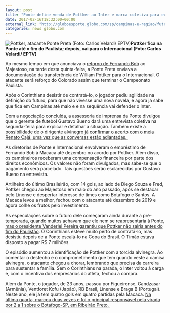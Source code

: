 ```yaml
---
layout: post
title: "Ponte define venda de Pottker ao Inter e marca coletiva para explicar situação "
date: 2017-02-16T18:32:00+00:00
external_link: "http://globoesporte.globo.com/sp/campinas-e-regiao/futebol/noticia/2017/02/ponte-define-venda-de-pottker-ao-inter-e-marca-coletiva-para-explicar-situacao.html"
categories: news globo.com
---
```

 ![Pottker, atacante Ponte Preta (Foto: Carlos Velardi/ EPTV)](http://s2.glbimg.com/pmrfg-scMHr7Z8VUAhiepWCL38A=/188x0:819x592/320x300/s.glbimg.com/es/ge/f/original/2017/02/09/pottker.4.jpg "Pottker, atacante Ponte Preta (Foto: Carlos Velardi/ EPTV)")**Pottker fica na Ponte até o fim do Paulista; depois, vai para o Internacional (Foto: Carlos Velardi/ EPTV)**

Ao mesmo tempo em que anunciava o [retorno de Fernando Bob](http://globoesporte.globo.com/sp/campinas-e-regiao/futebol/times/ponte-preta/noticia/2017/02/com-gif-de-desenho-animado-ponte-confirma-acerto-com-bob-pelo-twitter.html) ao Majestoso, na tarde desta quinta-feira, a Ponte Preta enviava a documentação da transferência de William Pottker para o Internacional. O atacante será reforço do Colorado assim que terminar o Campeonato Paulista.

Após o Corinthians desistir de contratá-lo, o jogador pediu agilidade na definição do futuro, para que não vivesse uma nova novela, e agora já sabe que fica em Campinas até maio e e na sequência vai defender o Inter.&nbsp;

Com a negociação concluída, a assessoria de imprensa da Ponte divulgou que o gerente de futebol Gustavo Bueno dará uma entrevista coletiva na segunda-feira para explicar e detalhar a situação. Também existe a possibilidade de o dirigente alvinegro já [confirmar o acerto com o meia Renato Cajá, uma vez que as conversas estão adiantadas.&nbsp;](http://globoesporte.globo.com/sp/campinas-e-regiao/futebol/noticia/2017/02/caja-da-sinal-positivo-para-condicoes-da-ponte-e-fica-perto-de-acertar-volta.html)

As diretorias de Ponte e Internacional envolveram o empréstimo de Fernando Bob à Macaca até dezembro no acordo por Pottker. Além disso, os campineiros receberam uma compensação financeira por parte dos direitos econômicos. Os valores não foram divulgados, mas sabe-se que o pagamento será parcelado. Tais questões serão esclarecidas por Gustavo Bueno na entrevista.

Artilheiro do último Brasileirão, com 14 gols, ao lado de Diego Souza e Fred, Pottker chegou ao Majestoso em maio do ano passado, após se destacar pelo Linense e despertar interesse de times como Botafogo e Santos. A Macaca levou a melhor, fechou com o atacante até dezembro de 2019 e agora colhe os frutos pelo investimento.&nbsp;

As especulações sobre o futuro dele começaram ainda durante a pré-temporada, quando muitos achavam que ele nem se reapresentaria à Ponte, [mas o presidente Vanderlei Pereira garantiu que Pottker não sairia antes do fim do Paulistão](http://). O Corinthians esteve muito perto de contratá-lo, mas desistiu depois de a Ponte escalá-lo na Copa do Brasil. O Timão estava disposto a pagar R$ 7 milhões.

O episódio aumentou a identificação de Pottker com a torcida alvinegra. Ao comentar o desfecho e o comprometimento que tem quando veste a camisa alvinegra, o atacante chegou a chorar, lembrando que precisa da carreira para sustentar a família. Sem o Corinthians na parada, o Inter voltou à carga e, com o incentivo dos empresários do atleta, fechou a compra.&nbsp;

Além da Ponte, o jogador, de 23 anos, passou por Figueirense,&nbsp;Gandzasar (Armênia), Ventforet Kofu (Japão), RB Brasil, Linense e Braga B (Portugal). Neste ano, ele já tem quatro gols em quatro partidas pela Macaca. [Na última quarta, marcou duas vezes e foi o principal responsável pela virada por 2 a 1 sobre o Botafogo-SP, em Ribeirão Preto.&nbsp;](http://globoesporte.globo.com/sp/campinas-e-regiao/futebol/campeonato-paulista/noticia/2017/02/pottker-faz-dois-ponte-vira-sobre-o-botafogo-e-se-reabilita-no-paulistao.html)

